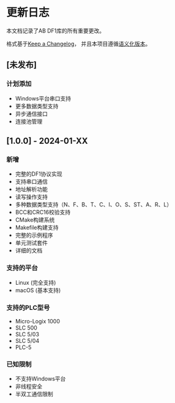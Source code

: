 # 更新日志

本文档记录了AB DF1库的所有重要更改。

格式基于[Keep a Changelog](https://keepachangelog.com/zh-CN/1.0.0/)，
并且本项目遵循[语义化版本](https://semver.org/lang/zh-CN/)。

## [未发布]

### 计划添加
- Windows平台串口支持
- 更多数据类型支持
- 异步通信接口
- 连接池管理

## [1.0.0] - 2024-01-XX

### 新增
- 完整的DF1协议实现
- 支持串口通信
- 地址解析功能
- 读写操作支持
- 多种数据类型支持（N、F、B、T、C、I、O、S、ST、A、R、L）
- BCC和CRC16校验支持
- CMake构建系统
- Makefile构建支持
- 完整的示例程序
- 单元测试套件
- 详细的文档

### 支持的平台
- Linux (完全支持)
- macOS (基本支持)

### 支持的PLC型号
- Micro-Logix 1000
- SLC 500
- SLC 5/03
- SLC 5/04
- PLC-5

### 已知限制
- 不支持Windows平台
- 非线程安全
- 半双工通信限制

